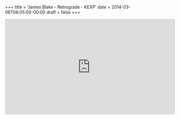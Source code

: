 +++
title = 'James Blake - Retrograde - KEXP'
date = 2014-03-06T08:05:00-00:00
draft = false
+++

<iframe width="560" height="315" src="https://www.youtube.com/embed/rPy5GXul1AI?si=PxL8PQ_BLCeb7Q_Y" title="YouTube video player" frameborder="0" allow="accelerometer; autoplay; clipboard-write; encrypted-media; gyroscope; picture-in-picture; web-share" referrerpolicy="strict-origin-when-cross-origin" allowfullscreen></iframe>
